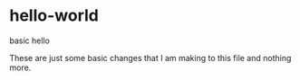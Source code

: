 # hello-world
basic hello

These are just some basic changes that I am making to this file 
and nothing more.
